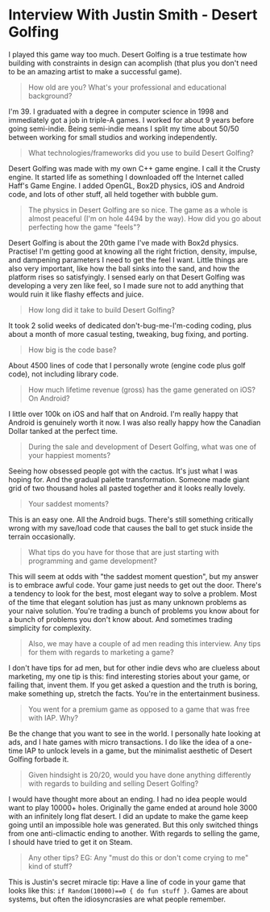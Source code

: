 # Interview With Justin Smith - Desert Golfing

I played this game way too much. Desert Golfing is a true testimate how
building with constraints in design can acomplish (that plus you don't
need to be an amazing artist to make a successful game).

>How old are you? What's your professional and educational background?

I'm 39. I graduated with a degree in computer science in 1998 and
immediately got a job in triple-A games. I worked for about 9 years
before going semi-indie. Being semi-indie means I split my time about
50/50 between working for small studios and working independently.

>What technologies/frameworks did you use to build Desert Golfing?

Desert Golfing was made with my own C++ game engine. I call it the
Crusty engine. It started life as something I downloaded off the
Internet called Haff's Game Engine. I added OpenGL, Box2D physics, iOS
and Android code, and lots of other stuff, all held together with
bubble gum.

>The physics in Desert Golfing are so nice. The game as a whole is
>almost peaceful (I'm on hole 4494 by the way). How did you go about
>perfecting how the game "feels"?

Desert Golfing is about the 20th game I've made with Box2d
physics. Practise! I'm getting good at knowing all the right friction,
density, impulse, and dampening parameters I need to get the feel I
want. Little things are also very important, like how the ball sinks
into the sand, and how the platform rises so satisfyingly. I sensed
early on that Desert Golfing was developing a very zen like feel, so I
made sure not to add anything that would ruin it like flashy effects
and juice.

>How long did it take to build Desert Golfing?

It took 2 solid weeks of dedicated don't-bug-me-I'm-coding coding,
plus about a month of more casual testing, tweaking, bug fixing, and
porting.

>How big is the code base?

About 4500 lines of code that I personally wrote (engine code plus
golf code), not including library code.

>How much lifetime revenue (gross) has the game generated on iOS? On
>Android?

I little over 100k on iOS and half that on Android. I'm really happy
that Android is genuinely worth it now. I was also really happy how
the Canadian Dollar tanked at the perfect time.

>During the sale and development of Desert Golfing, what was one of
>your happiest moments?

Seeing how obsessed people got with the cactus. It's just what I was
hoping for. And the gradual palette transformation. Someone made giant
grid of two thousand holes all pasted together and it looks really
lovely.

>Your saddest moments?

This is an easy one. All the Android bugs. There's still something
critically wrong with my save/load code that causes the ball to get
stuck inside the terrain occasionally.

>What tips do you have for those that are just starting with
>programming and game development?

This will seem at odds with "the saddest moment question", but my answer
is to embrace awful code. Your game just needs to get out the
door. There's a tendency to look for the best, most elegant way to
solve a problem. Most of the time that elegant solution has just as
many unknown problems as your naive solution. You're trading a bunch
of problems you know about for a bunch of problems you don't know
about. And sometimes trading simplicity for complexity.

>Also, we may have a couple of ad men reading this interview. Any tips
>for them with regards to marketing a game?

I don't have tips for ad men, but for other indie devs who are
clueless about marketing, my one tip is this: find interesting stories
about your game, or failing that, invent them. If you get asked a
question and the truth is boring, make something up, stretch the
facts. You're in the entertainment business.

>You went for a premium game as opposed to a game that was free with
>IAP. Why?

Be the change that you want to see in the world. I personally hate
looking at ads, and I hate games with micro transactions. I do like
the idea of a one-time IAP to unlock levels in a game, but the
minimalist aesthetic of Desert Golfing forbade it.

>Given hindsight is 20/20, would you have done anything differently
>with regards to building and selling Desert Golfing?

I would have thought more about an ending. I had no idea people would
want to play 10000+ holes. Originally the game ended at around hole
3000 with an infinitely long flat desert. I did an update to make the
game keep going until an impossible hole was generated. But this only
switched things from one anti-climactic ending to another. With
regards to selling the game, I should have tried to get it on Steam.

>Any other tips? EG: Any "must do this or don't come crying to me" kind of stuff?

This is Justin's secret miracle tip: Have a line of code in your game
that looks like this: `if Random(10000)==0 { do fun stuff }`. Games are
about systems, but often the idiosyncrasies are what people remember.
